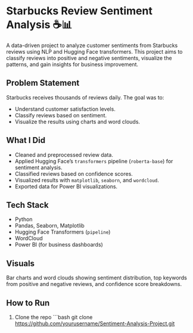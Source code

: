 # Starbucks Review Sentiment Analysis ☕📊

A data-driven project to analyze customer sentiments from Starbucks reviews using NLP and Hugging Face transformers. This project aims to classify reviews into positive and negative sentiments, visualize the patterns, and gain insights for business improvement.

##  Problem Statement
Starbucks receives thousands of reviews daily. The goal was to:
- Understand customer satisfaction levels.
- Classify reviews based on sentiment.
- Visualize the results using charts and word clouds.

##  What I Did
- Cleaned and preprocessed review data.
- Applied Hugging Face’s `transformers` pipeline (`roberta-base`) for sentiment analysis.
- Classified reviews based on confidence scores.
- Visualized results with `matplotlib`, `seaborn`, and `wordcloud`.
- Exported data for Power BI visualizations.

##  Tech Stack
- Python 
- Pandas, Seaborn, Matplotlib
- Hugging Face Transformers (`pipeline`)
- WordCloud
- Power BI (for business dashboards)

##  Visuals
Bar charts and word clouds showing sentiment distribution, top keywords from positive and negative reviews, and confidence score breakdowns.

##  How to Run
1. Clone the repo ```bash
git clone https://github.com/yourusername/Sentiment-Analysis-Project.git
